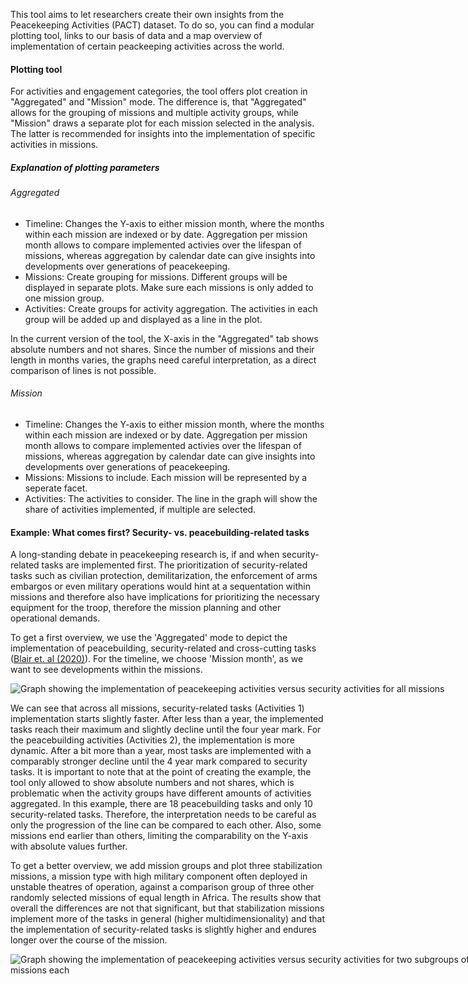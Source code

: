 This tool aims to let researchers create their own insights from the Peacekeeping Activities (PACT) dataset. To do so, you can find a modular plotting tool, links to our basis of data and a map overview of implementation of certain peackeeping activities across the world.

#### Plotting tool

For activities and engagement categories, the tool offers plot creation in "Aggregated" and "Mission" mode. The difference is, that "Aggregated" allows for the grouping of missions and multiple activity groups, while "Mission" draws a separate plot for each mission selected in the analysis. The latter is recommended for insights into the implementation of specific activities in missions.

##### Explanation of plotting parameters

###### Aggregated

- Timeline: Changes the Y-axis to either mission month, where the months within each mission are indexed or by date. Aggregation per mission month allows to compare implemented activies over the lifespan of missions, whereas aggregation by calendar date can give insights into developments over generations of peacekeeping.
- Missions: Create grouping for missions. Different groups will be displayed in separate plots. Make sure each missions is only added to one mission group.
- Activities: Create groups for activity aggregation. The activities in each group will be added up and displayed as a line in the plot.

In the current version of the tool, the X-axis in the "Aggregated" tab shows absolute numbers and not shares. Since the number of missions and their length in months varies, the graphs need careful interpretation, as a direct comparison of lines is not possible.

###### Mission

- Timeline: Changes the Y-axis to either mission month, where the months within each mission are indexed or by date. Aggregation per mission month allows to compare implemented activies over the lifespan of missions, whereas aggregation by calendar date can give insights into developments over generations of peacekeeping.
- Missions: Missions to include. Each mission will be represented by a seperate facet.
- Activities: The activities to consider. The line in the graph will show the share of activities implemented, if multiple are selected.

#### Example: What comes first? Security- vs. peacebuilding-related tasks

A long-standing debate in peacekeeping research is, if and when security-related tasks are implemented first. The prioritization of security-related tasks such as civilian protection, demilitarization, the enforcement of arms embargos or even military operations would hint at a sequentation within missions and therefore also have implications for prioritizing the necessary equipment for the troop, therefore the mission planning and other operational demands.

To get a first overview, we use the 'Aggregated' mode to depict the implementation of peacebuilding, security-related and cross-cutting tasks (<a href="https://onlinelibrary.wiley.com/doi/full/10.1111/ajps.12650" target="_blank">Blair et. al (2020)</a>). For the timeline, we choose 'Mission month', as we want to see developments within the missions.

<div style="width: 80vw; margin: auto">
<img src="example1.png" alt="Graph showing the implementation of peacekeeping activities versus security activities for all missions", style="max-width: 100%; height: auto">
</div>

We can see that across all missions, security-related tasks (Activities 1) implementation starts slightly faster. After less than a year, the implemented tasks reach their maximum and slightly decline  until the four year mark. For the peacebuilding activities (Activities 2), the implementation is more dynamic. After a bit more than a year, most tasks are implemented with a comparably stronger decline until the 4 year mark compared to security tasks. It is important to note that at the point of creating the example, the tool only allowed to show absolute numbers and not shares, which is problematic when the activity groups have different amounts of activities aggregated. In this example, there are 18 peacebuilding tasks and only 10 security-related tasks. Therefore, the interpretation needs to be careful as only the progression of the line can be compared to each other. Also, some missions end earlier than others, limiting the comparability on the Y-axis with absolute values further.

To get a better overview, we add mission groups and plot three stabilization missions, a mission type with high military component often deployed in unstable theatres of operation, against a comparison group of three other randomly selected missions of equal length in Africa. The results show that overall the differences are not that significant, but that stabilization missions implement more of the tasks in general (higher multidimensionality) and that the implementation of security-related tasks is slightly higher and endures longer over the course of the mission.

<div style="width: 80vw; margin: auto">
<img src="example2.png" alt="Graph showing the implementation of peacekeeping activities versus security activities for two subgroups of 3 missions each", style="max-width: 100%; height: auto">
</div>
